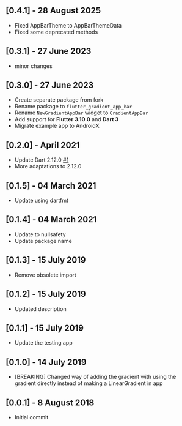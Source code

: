 ## [0.4.1] - 28 August 2025

 - Fixed AppBarTheme to AppBarThemeData
 - Fixed some deprecated methods

## [0.3.1] - 27 June 2023

 - minor changes

## [0.3.0] - 27 June 2023

 - Create separate package from fork
 - Rename package to `flutter_gradient_app_bar`
 - Rename `NewGradientAppBar` widget to `GradientAppBar`
 - Add support for **Flutter 3.10.0** and **Dart 3**
 - Migrate example app to AndroidX

## [0.2.0] - April 2021

 - Update Dart 2.12.0 [#1](https://github.com/GUIKAR741/NewGradientAppBar/pull/1)
 - More adaptations to 2.12.0

## [0.1.5] - 04 March 2021

 - Update using dartfmt

## [0.1.4] - 04 March 2021

 - Update to nullsafety
 - Update package name

## [0.1.3] - 15 July 2019

 - Remove obsolete import

## [0.1.2] - 15 July 2019

 - Updated description

## [0.1.1] - 15 July 2019

 - Update the testing app

## [0.1.0] - 14 July 2019

 - [BREAKING] Changed way of adding the gradient with using the gradient directly instead of making a LinearGradient in app

## [0.0.1] - 8 August 2018

 - Initial commit

